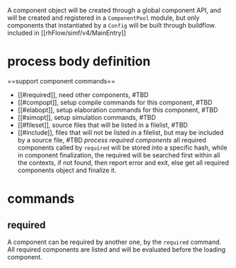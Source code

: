 A component object will be created through a global component API, and will be created and registered in a `ComponentPool` module, but only components that instantiated by a `Config` will be built through buildflow.
included in [[rhFlow/simf/v4/MainEntry]]


# process body definition
==support component commands==
- [[#required]], need other components, #TBD 
- [[#compopt]], setup compile commands for this component, #TBD 
- [[#elabopt]], setup elaboration commands for this component, #TBD 
- [[#simopt]], setup simulation commands, #TBD 
- [[#fileset]], source files that will be listed in a filelist, #TBD 
- [[#include]], files that will not be listed in a filelist, but may be included by a source file, #TBD 
*process required components*
all required components called by `required` will be stored into a specific hash, while in component finalization, the required will be searched first within all the contexts, if not found, then report error and exit, else get all required components object and finalize it.



# commands
## required
A component can be required by another one, by the `required` command. All required components are listed and will be evaluated before the loading component.
